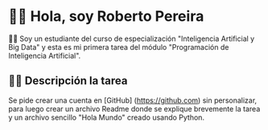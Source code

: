 # :raising_hand_man: Hola, soy Roberto Pereira
 
 :student: Soy un estudiante del curso de especialización "Inteligencia Artificial y Big Data" y esta es mi primera tarea del módulo "Programación de Inteligencia Artificial".

 ## :technologist: Descripción la tarea
 
 Se pide crear una cuenta en [GitHub] (https://github.com) sin personalizar, para luego crear un archivo Readme donde se explique brevemente la tarea y un archivo sencillo "Hola Mundo" creado usando Python.